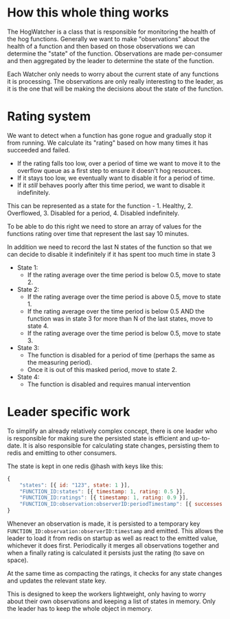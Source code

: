 # How this whole thing works

The HogWatcher is a class that is responsible for monitoring the health of the hog functions.
Generally we want to make "observations" about the health of a function and then based on those observations we can determine the "state" of the function.
Observations are made per-consumer and then aggregated by the leader to determine the state of the function.

Each Watcher only needs to worry about the current state of any functions it is processing. The observations are only really interesting to the leader, as it
is the one that will be making the decisions about the state of the function.

# Rating system

We want to detect when a function has gone rogue and gradually stop it from running.
We calculate its "rating" based on how many times it has succeeded and failed.

-   If the rating falls too low, over a period of time we want to move it to the overflow queue as a first step to ensure it doesn't hog resources.
-   If it stays too low, we eventually want to disable it for a period of time.
-   If it _still_ behaves poorly after this time period, we want to disable it indefinitely.

This can be represented as a state for the function - 1. Healthy, 2. Overflowed, 3. Disabled for a period, 4. Disabled indefinitely.

To be able to do this right we need to store an array of values for the functions rating over time that represent the last say 10 minutes.

In addition we need to record the last N states of the function so that we can decide to disable it indefinitely if it has spent too much time in state 3

-   State 1:
    -   If the rating average over the time period is below 0.5, move to state 2.
-   State 2:
    -   If the rating average over the time period is above 0.5, move to state 1.
    -   If the rating average over the time period is below 0.5 AND the function was in state 3 for more than N of the last states, move to state 4.
    -   If the rating average over the time period is below 0.5, move to state 3.
-   State 3:
    -   The function is disabled for a period of time (perhaps the same as the measuring period).
    -   Once it is out of this masked period, move to state 2.
-   State 4:
    -   The function is disabled and requires manual intervention

# Leader specific work

To simplify an already relatively complex concept, there is one leader who is responsible for making sure the persisted state is efficient and up-to-date.
It is also responsible for calculating state changes, persisting them to redis and emitting to other consumers.

The state is kept in one redis @hash with keys like this:

```js
{
    "states": [{ id: "123", state: 1 }],
    "FUNCTION_ID:states": [{ timestamp: 1, rating: 0.5 }],
    "FUNCTION_ID:ratings": [{ timestamp: 1, rating: 0.9 }],
    "FUNCTION_ID:observation:observerID:periodTimestamp": [{ successes: 1, failures: 2, ... }]
}
```

Whenever an observation is made, it is persisted to a temporary key `FUNCTION_ID:observation:observerID:timestamp` and emitted. This allows the leader to load it from redis on startup as well as react to the emitted value, whichever it does first.
Periodically it merges all observations together and when a finally rating is calculated it persists just the rating (to save on space).

At the same time as compacting the ratings, it checks for any state changes and updates the relevant state key.

This is designed to keep the workers lightweight, only having to worry about their own observations and keeping a list of states in memory. Only the leader has to keep the whole object in memory.
